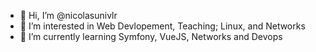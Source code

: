 - 👋 Hi, I’m @nicolasunivlr
- 👀 I’m interested in Web Devlopement, Teaching; Linux, and Networks
- 🌱 I’m currently learning Symfony, VueJS, Networks and Devops

<!---
nicolasunivlr/nicolasunivlr is a ✨ special ✨ repository because its `README.md` (this file) appears on your GitHub profile.
You can click the Preview link to take a look at your changes.
--->
